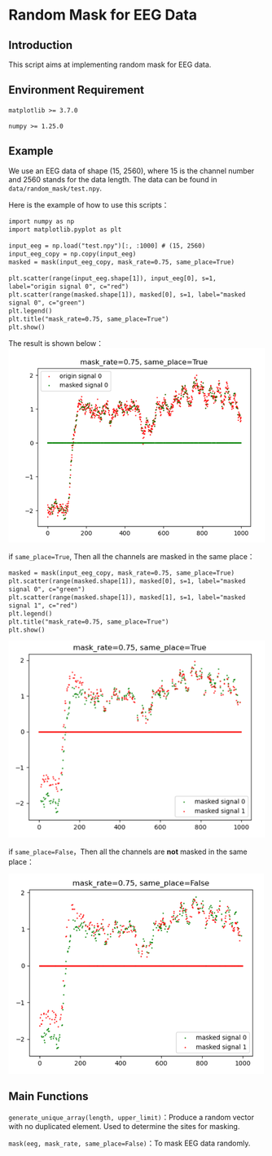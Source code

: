 # Random Mask for EEG Data

## Introduction

This script aims at implementing random mask for EEG data.

## Environment Requirement

`matplotlib >= 3.7.0`

`numpy >= 1.25.0`

## Example

We use an EEG data of shape (15, 2560), where 15 is the channel number and 2560 stands for the data length. The data can be found in `data/random_mask/test.npy`.

Here is the example of how to use this scripts：

```
import numpy as np
import matplotlib.pyplot as plt

input_eeg = np.load("test.npy")[:, :1000] # (15, 2560)
input_eeg_copy = np.copy(input_eeg)
masked = mask(input_eeg_copy, mask_rate=0.75, same_place=True)

plt.scatter(range(input_eeg.shape[1]), input_eeg[0], s=1, label="origin signal 0", c="red")
plt.scatter(range(masked.shape[1]), masked[0], s=1, label="masked signal 0", c="green")
plt.legend()
plt.title("mask_rate=0.75, same_place=True")
plt.show()
```

The result is shown below：
![](../image/random_mask1.png)

if `same_place=True`, Then all the channels are masked in the same place：

```
masked = mask(input_eeg_copy, mask_rate=0.75, same_place=True)
plt.scatter(range(masked.shape[1]), masked[0], s=1, label="masked signal 0", c="green")
plt.scatter(range(masked.shape[1]), masked[1], s=1, label="masked signal 1", c="red")
plt.legend()
plt.title("mask_rate=0.75, same_place=True")
plt.show()
```

![](../image/random_mask2.png)

if `same_place=False`，Then all the channels are **not** masked in the same place：


![](../image/random_mask3.png)





## Main Functions

`generate_unique_array(length, upper_limit)`：Produce a random vector with no duplicated element. Used to determine the sites for masking.

`mask(eeg, mask_rate, same_place=False)`：To mask EEG data randomly.

